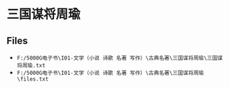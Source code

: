# 三国谋将周瑜

## Files

- `F:/5000G电子书\I01-文学（小说 诗歌 名著 写作）\古典名著\三国谋将周瑜\三国谋将周瑜.txt`
- `F:/5000G电子书\I01-文学（小说 诗歌 名著 写作）\古典名著\三国谋将周瑜\files.txt`
